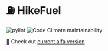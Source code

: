 # ⛽ HikeFuel
![pylint](https://img.shields.io/badge/PyLint%20API-10.00-brightgreen?logo=python&logoColor=white)
![Code Climate maintainability](https://img.shields.io/codeclimate/maintainability-percentage/torrua/ration_api?style=flat&logo=codeclimate&label=Maintainability)

🎒 Check out [current alfa version](https://fuel-hike-torrua-06d2d937.koyeb.app/)